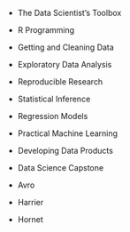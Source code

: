 
* The Data Scientist’s Toolbox
* R Programming
* Getting and Cleaning Data
* Exploratory Data Analysis
* Reproducible Research
* Statistical Inference
* Regression Models
* Practical Machine Learning
* Developing Data Products
* Data Science Capstone

* Avro
* Harrier
* Hornet


